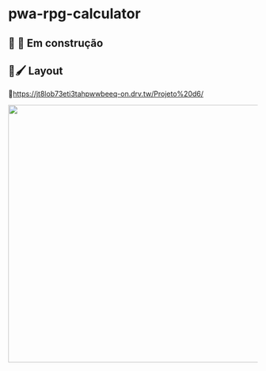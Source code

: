 # pwa-rpg-calculator

## 🚧 👷 Em construção

## 🎨🖌️ Layout

🔗https://jt8lob73eti3tahpwwbeeq-on.drv.tw/Projeto%20d6/
<p align="center">
  <img height="520" src="CPT2105041347-345x603-min.gif" />
</p>
